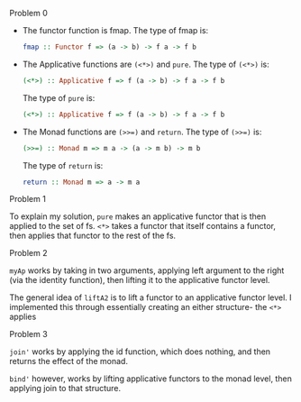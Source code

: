 Problem 0

- The functor function is fmap. The type of fmap is: 

    ```haskell
    fmap :: Functor f => (a -> b) -> f a -> f b
    ``` 

- The Applicative functions are `(<*>)` and `pure`.
    The type of `(<*>)` is: 

    ```haskell
    (<*>) :: Applicative f => f (a -> b) -> f a -> f b
    ```

    The type of `pure` is:

    ```haskell
    (<*>) :: Applicative f => f (a -> b) -> f a -> f b
    ```

- The Monad functions are `(>>=)` and `return`.
    The type of `(>>=)` is: 

    ```haskell
    (>>=) :: Monad m => m a -> (a -> m b) -> m b
    ```

    The type of `return` is:

    ```haskell
    return :: Monad m => a -> m a
    ```

Problem 1

To explain my solution, `pure` makes an applicative functor that is then applied to the set of fs. `<*>` takes a functor that itself contains a functor, then applies that functor to the rest of the fs.     

Problem 2

`myAp` works by taking in two arguments, applying left argument to the right (via the identity function), then lifting it to the applicative functor level. 

The general idea of `liftA2` is to lift a functor to an applicative functor level. I implemented this through essentially creating an either structure- the `<*>` applies 

Problem 3

`join'` works by applying the id function, which does nothing, and then returns the effect of the monad. 

`bind'` however, works by lifting applicative functors to the monad level, then applying join to that structure. 

